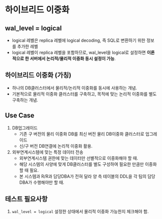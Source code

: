 # 하이브리드 이중화

## wal_level = logical
- logical 레벨은 replica 레벨에 logical decoding, 즉 SQL로 변환하기 위한 정보를 추가한 레벨
- logical 레벨이 replica 레벨을 포함하므로, wal_level을 logical로 설정하면 **이론적으로 한 서버에서 논리적/물리적 이중화 동시 설정이 가능**.

## 하이브리드 이중화 (가칭)
- 하나의 DB클러스터에서 물리적/논리적 이중화를 동시에 사용하는 개념.
- 기본적으로 물리적 이중화 클러스터를 구축하고, 목적에 맞는 논리적 이중화를 별도 구축하는 개념.

## Use Case
1. DB업그레이드
   - 기존 구 버전의 물리 이중화 DB를 최신 버전 물리 DB이중화 클러스터로 업그레이드
   - 신/구 버전 DB연결에 논리적 이중화 활용.
2. 외부연계시스템에 맞는 특정 데이터 전송
   - 외부연계시스템 권한에 맞는 데이터만 선별적으로 이중화해야 할 때.
   - 해당 시스템의 사양에 맞게 DB클러스터를 별도 구성하여 필요한 만큼만 이중화할 때 필요.
   - 본 시스템과 R/R과 담당DBA가 전혀 달라 양 측 테이블의 DDL을 각 팀의 담당DBA가 수행해야만 할 때.

## 테스트 필요사항
1. `wal_level = logical` 설정한 상태에서 물리적 이중화 가능한지 체크해야 함.
